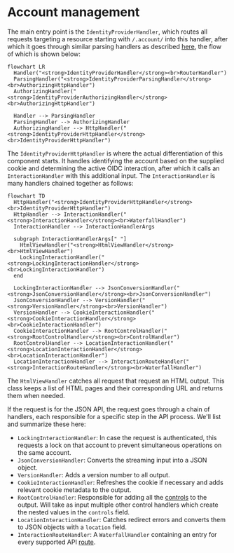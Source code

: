 # Account management

The main entry point is the `IdentityProviderHandler`,
which routes all requests targeting a resource starting with `/.account/` into this handler,
after which it goes through similar parsing handlers as described [here](../protocol/overview.md),
the flow of which is shown below:

```mermaid
flowchart LR
  Handler("<strong>IdentityProviderHandler</strong><br>RouterHandler")
  ParsingHandler("<strong>IdentityProviderParsingHandler</strong><br>AuthorizingHttpHandler")
  AuthorizingHandler("<strong>IdentityProviderAuthorizingHandler</strong><br>AuthorizingHttpHandler")

  Handler --> ParsingHandler
  ParsingHandler --> AuthorizingHandler
  AuthorizingHandler --> HttpHandler("<strong>IdentityProviderHttpHandler</strong><br>IdentityProviderHttpHandler")
```

The `IdentityProviderHttpHandler` is where the actual differentiation of this component starts.
It handles identifying the account based on the supplied cookie and determining the active OIDC interaction,
after which it calls an `InteractionHandler` with this additional input.
The `InteractionHandler` is many handlers chained together as follows:

```mermaid
flowchart TD
  HttpHandler("<strong>IdentityProviderHttpHandler</strong><br>IdentityProviderHttpHandler")
  HttpHandler --> InteractionHandler("<strong>InteractionHandler</strong><br>WaterfallHandler")
  InteractionHandler --> InteractionHandlerArgs

  subgraph InteractionHandlerArgs[" "]
    HtmlViewHandler("<strong>HtmlViewHandler</strong><br>HtmlViewHandler")
    LockingInteractionHandler("<strong>LockingInteractionHandler</strong><br>LockingInteractionHandler")
  end

  LockingInteractionHandler --> JsonConversionHandler("<strong>JsonConversionHandler</strong><br>JsonConversionHandler")
  JsonConversionHandler --> VersionHandler("<strong>VersionHandler</strong><br>VersionHandler")
  VersionHandler --> CookieInteractionHandler("<strong>CookieInteractionHandler</strong><br>CookieInteractionHandler")
  CookieInteractionHandler --> RootControlHandler("<strong>RootControlHandler</strong><br>ControlHandler")
  RootControlHandler --> LocationInteractionHandler("<strong>LocationInteractionHandler</strong><br>LocationInteractionHandler")
  LocationInteractionHandler --> InteractionRouteHandler("<strong>InteractionRouteHandler</strong><br>WaterfallHandler")
```

The `HtmlViewHandler` catches all request that request an HTML output.
This class keeps a list of HTML pages and their corresponding URL and returns them when needed.

If the request is for the JSON API,
the request goes through a chain of handlers, each responsible for a specific step in the API process.
We'll list and summarize these here:

* `LockingInteractionHandler`: In case the request is authenticated,
  this requests a lock on that account to prevent simultaneous operations on the same account.
* `JsonConversionHandler`: Converts the streaming input into a JSON object.
* `VersionHandler`: Adds a version number to all output.
* `CookieInteractionHandler`: Refreshes the cookie if necessary and adds relevant cookie metadata to the output.
* `RootControlHandler`: Responsible for adding all the [controls](controls.md) to the output.
  Will take as input multiple other control handlers which create the nested values in the `controls` field.
* `LocationInteractionHandler`: Catches redirect errors and converts them to JSON objects with a `location` field.
* `InteractionRouteHandler`: A `WaterfallHandler` containing an entry for every supported API [route](routes.md).
